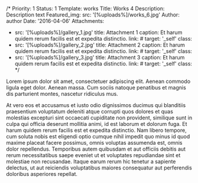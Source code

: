 /*
Priority: 1
Status: 1
Template: works
Title: Works 4
Description: Description text
Featured_img:
  src: '[%uploads%]/works_6.jpg'
Author: author
Date: '2016-04-06'
Attachments:
- src: '[%uploads%]/gallery_1.jpg'
  title: Attachment 1
  caption: Et harum quidem rerum facilis est et expedita distinctio.
  link: #
  target: '_self'
  class:
- src: '[%uploads%]/gallery_2.jpg'
  title: Attachment 2
  caption: Et harum quidem rerum facilis est et expedita distinctio.
  link: #
  target: '_self'
  class:
- src: '[%uploads%]/gallery_3.jpg'
  title: Attachment 3
  caption: Et harum quidem rerum facilis est et expedita distinctio.
  link: #
  target: '_self'
  class:
*/
<p>Lorem ipsum dolor sit amet, consectetuer adipiscing elit. Aenean commodo  ligula eget dolor. Aenean massa. Cum sociis natoque penatibus et magnis   dis parturient montes, nascetur ridiculus mus.</p>

<p>At vero eos et accusamus et iusto odio dignissimos ducimus qui blanditiis praesentium voluptatum deleniti atque corrupti quos dolores et quas molestias excepturi sint occaecati cupiditate non provident, similique sunt in culpa qui officia deserunt mollitia animi, id est laborum et dolorum fuga. Et harum quidem rerum facilis est et expedita distinctio. Nam libero tempore, cum soluta nobis est eligendi optio cumque nihil impedit quo minus id quod maxime placeat facere possimus, omnis voluptas assumenda est, omnis dolor repellendus. Temporibus autem quibusdam et aut officiis debitis aut rerum necessitatibus saepe eveniet ut et voluptates repudiandae sint et molestiae non recusandae. Itaque earum rerum hic tenetur a sapiente delectus, ut aut reiciendis voluptatibus maiores consequatur aut perferendis doloribus asperiores repellat.</p>